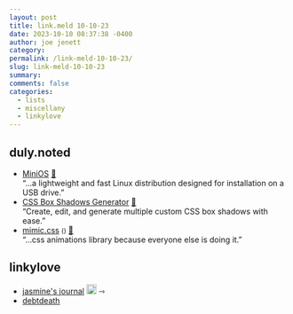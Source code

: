 ```yaml
---
layout: post
title: link.meld 10-10-23
date: 2023-10-10 08:37:38 -0400
author: joe jenett
category: 
permalink: /link-meld-10-10-23/
slug: link-meld-10-10-23
summary: 
comments: false
categories:
  - lists
  - miscellany
  - linkylove
---
```

<h2>duly.noted</h2>
<ul class="links">
	<li><a title="MiniOS - Fast. Simple. Reliable." href="https://minios.dev/en/">MiniOS</a> <a href="https://pinboard.in/u:zero1infinity">📌</a><br>“...a lightweight and fast Linux distribution designed for installation on a USB drive.”</li>
	<li><a title="CSS Box Shadows Generator" href="https://boxshadows.xyz/">CSS Box Shadows Generator</a> <a href="https://pinboard.in/u:stephanieleary">📌</a><br>“Create, edit, and generate multiple custom CSS box shadows with ease.”</li>
	<li><a title="mimic.css" href="https://erictreacy.github.io/mimic.css/">mimic.css</a> <small>(<a href="https://github.com/erictreacy/mimic.css"></a>)</small> <a href="https://pinboard.in/u:luciano77">📌</a><br>“...css animations library because everyone else is doing it.”</li>
</ul>
<h2>linkylove</h2>
<ul class="linkylove">
	<li><a title="jasmine's journal" href="https://jasm1nii.xyz/">jasmine's journal</a> <a class="normaltext" title="source" href="https://indieseek.xyz/links/"><img src="https://iwebthings.joejenett.com/images/left-arrow.png" alt="" width="18"></a> <span title="led to site shown below">⇾</span></li>
	<li><a title="cc" href="https://debtdeath.neocities.org/">debtdeath</a></li>
</ul>
<a style="display:none;" href="https://brid.gy/publish/mastodon"><small>(cross-posted to mastodon)</small></a>